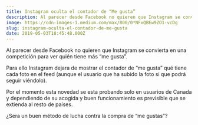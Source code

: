 ```yaml
---
title: Instagram oculta el contador de “Me gusta”
description: Al parecer desde Facebook no quieren que Instagram se convierta en una competición para ver quién tiene más “me gusta”.
image: https://cdn-images-1.medium.com/max/800/0*NFxQBEw9ZO1-vcDg
slug: instagram-oculta-el-contador-de-me-gusta
date: 2019-05-03T18:45:48.000Z
---
```



Al parecer desde Facebook no quieren que Instagram se convierta en una competición para ver quién tiene más “me gusta”.

Para ello Instagram dejara de mostrar el contador de “me gusta” qué tiene cada foto en el feed (aunque el usuario que ha subido la foto si que podrá seguir viéndolo).

Por el momento esta novedad se esta probando solo en usuarios de Canada y dependiendo de su acogida y buen funcionamiento es previsible que se extienda al resto de países.

¿Sera un buen método de lucha contra la compra de “me gustas”?

